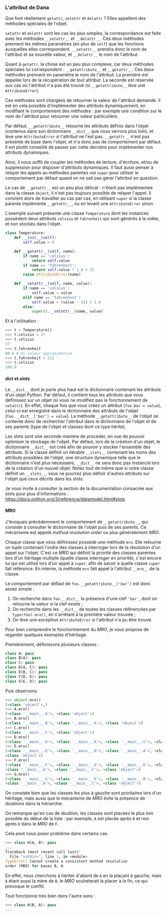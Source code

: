 ### L'attribut de Dana

Que font réellement `getattr`, `setattr` et `delattr` ? Elles appellent des méthodes spéciales de l'objet.

`setattr` et `delattr` sont les cas les plus simples, la correspondance est faite avec les méthodes `__setattr__` et `__delattr__`.
Ces deux méthodes prennent les mêmes paramètres (en plus de `self`) que les fonctions auxquelles elles correspondent. `__setattr__` prendra donc le nom de l'attribut et sa nouvelle valeur, et `__delattr__` le nom de l'attribut.

Quant à `getattr`, la chose est un peu plus complexe, car deux méthodes spéciales lui correspondent : `__getattribute__` et `__getattr__`. Ces deux méthodes prennent en paramètre le nom de l'attribut.
La première est appelée lors de la récupération de tout attribut. La seconde est réservée aux cas où l'attribut n'a pas été trouvé (si `__getattribute__` lève une `AttributeError`).

Ces méthodes sont chargées de retourner la valeur de l'attribut demandé.
Il est en cela possible d'implémenter des attributs dynamiquement, en modifiant le comportement des méthodes : par exemple une condition sur le nom de l'attribut pour retourner une valeur particulière.

Par défaut, `__getattribute__` retourne les attributs définis dans l'objet (contenus dans son dictionnaire `__dict__` que nous verrons plus loin), et lève une `AttributeError` si l'attribut ne l'est pas.
`__getattr__` n'est pas présente de base dans l'objet, et n'a donc pas de comportement par défaut.
Il est plutôt conseillé de passer par cette dernière pour implémenter nos attributs dynamiques.

Ainsi, il nous suffit de coupler les méthodes de lecture, d'écriture, et/ou de suppression pour disposer d'attributs dynamiques.
Il faut aussi penser à relayer les appels au méthodes parentes *via* `super` pour utiliser le comportement par défaut quand on ne sait pas gérer l'attribut en question.

Le cas de `__getattr__` est un peu plus délicat : n'étant pas implémentée dans la classe `object`, il n'est pas toujours possible de relayer l'appel.
Il convient alors de travailler au cas par cas, en utilisant `super` si la classe parente implémente `__getattr__`, ou en levant une `AttributeError` sinon.

L'exemple suivant présente une classe `Temperature` dont les instances possèdent deux attributs `celsius` et `fahrenheit` qui sont générés à la volée, et non stockés dans l'objet.

```python
class Temperature:
    def __init__(self):
        self.value = 0

    def __getattr__(self, name):
        if name == 'celsius':
            return self.value
        if name == 'fahrenheit':
            return self.value * 1.8 + 32
        raise AttributeError(name)

    def __setattr__(self, name, value):
        if name == 'celsius':
            self.value = value
        elif name == 'fahrenheit':
            self.value = (value - 32) / 1.8
        else:
            super().__setattr__(name, value)
```

Et à l'utilisation :

```python
>>> t = Temperature()
>>> t.celsius = 37
>>> t.celsius
37
>>> t.fahrenheit
98.6 # Ou valeur approximative
>>> t.fahrenheit = 212
>>> t.celsius
100.0
```

#### *dict* et *slots*

Le `__dict__` dont je parle plus haut est le dictionnaire contenant les attributs d'un objet Python. Par défaut, il contient tous les attributs que vous définissez sur un objet (si vous ne modifiez pas le fonctionnement de `setattr`).
En effet, chaque fois que vous créez un attribut (`foo.bar = value`), celui-ci est enregistré dans le dictionnaire des attributs de l'objet (`foo.__dict__['bar'] = value`). La méthode `__getattribute__` de l'objet se contente donc de rechercher l'attribut dans le dictionnaire de l'objet et de ses parents (type de l'objet et classes dont ce type hérite).

Les slots sont une seconde manière de procéder, en vue de pouvoir optimiser le stockage de l'objet.
Par défaut, lors de la création d'un objet, le dictionnaire `__dict__` est créé afin de pouvoir y stocker l'ensemble des attributs.
Si la classe définit un itérable `__slots__` contenant les noms des attributs possibles de l'objet, une structure dynamique telle que le dictionnaire n'est plus nécessaire, `__dict__` ne sera donc pas instancié lors de la création d'un nouvel objet.
Notez tout de même que si votre classe définit un `__slots__`, vous ne pourrez plus définir d'autres attributs sur l'objet que ceux décrits dans les slots.

Je vous invite à consulter la section de la documentation consacrée aux slots pour plus d'informations :
<https://docs.python.org/3/reference/datamodel.html#slots>

#### MRO

J'évoquais précédemment le comportement de `__getattribute__`, qui consiste à consulter le dictionnaire de l'objet puis de ses parents. Ce mécanisme est appelé *method resolution order* ou plus généralement *MRO*.

Chaque classe que vous définissez possède une méthode `mro`. Elle retourne un *tuple* contenant l'ordre des classes à interroger lors de la résolution d'un appel sur l'objet.
C'est ce *MRO* qui définit la priorité des classes parentes lors d'un héritage multiple (quelle classe interroger en priorité), c'est encore lui qui est utilisé lors d'un appel à `super`, afin de savoir à quelle classe `super` fait référence.
En interne, la méthode `mro` fait appel à l'attribut `__mro__` de la classe.

Le comportement par défaut de `foo.__getattribute__('bar')` est donc assez simple :

1. On recherche dans `foo.__dict__` la présence d'une clef `'bar'`, dont on retourne la valeur si la clef existe ;
2. On recherche dans les `__dict__` de toutes les classes référencées par `type(foo).mro()`, en s'arrêtant à la première valeur trouvée ;
3. On lève une exception `AttributeError` si l'attribut n'a pu être trouvé.

Pour bien comprendre le fonctionnement du *MRO*, je vous propose de regarder quelques exemples d'héritage.

Premièrement, définissons plusieurs classes :

```python
class A: pass
class B(A): pass
class C: pass
class D(A, C): pass
class E(B, C): pass
class F(D, E): pass
class G(E, D): pass
```

Puis observons.

```python
>>> object.mro()
(<class 'object'>,)
>>> A.mro()
(<class '__main__.A'>, <class 'object'>)
>>> B.mro()
(<class '__main__.B'>, <class '__main__.A'>, <class 'object'>)
>>> C.mro()
(<class '__main__.C'>, <class 'object'>)
>>> D.mro()
(<class '__main__.D'>, <class '__main__.A'>, <class '__main__.C'>, <class 'object'>)
>>> E.mro()
(<class '__main__.E'>, <class '__main__.B'>, <class '__main__.A'>, <class '__main__.C'>,
<class 'object'>)
>>> F.mro()
(<class '__main__.F'>, <class '__main__.D'>, <class '__main__.E'>, <class '__main__.B'>,
<class '__main__.A'>, <class '__main__.C'>, <class 'object'>)
>>> G.mro()
(<class '__main__.G'>, <class '__main__.E'>, <class '__main__.B'>, <class '__main__.D'>,
<class '__main__.A'>, <class '__main__.C'>, <class 'object'>)
```

On constate bien que les classes les plus à gauche sont proritaires lors d'un héritage, mais aussi que le mécanisme de *MRO* évite la présence de doublons dans la hiérarchie.

On remarque qu'en cas de doublon, les classes sont placées le plus loin possible du début de la liste : par exemple, `A` est placée après `B` et non après `D` dans le *MRO* de `F`.

Cela peut nous poser problème dans certains cas.

```python
>>> class H(A, B): pass
...
Traceback (most recent call last):
  File "<stdin>", line 1, in <module>
TypeError: Cannot create a consistent method resolution
order (MRO) for bases B, A
```

En effet, nous cherchons à hériter d'abord de `A` en la plaçant à gauche, mais `A` étant aussi la mère de `B`, le *MRO* souheterait la placer à la fin, ce qui provoque le conflit.

Tout fonctionne très bien dans l'autre sens :

```python
>>> class H(B, A): pass
...
```
